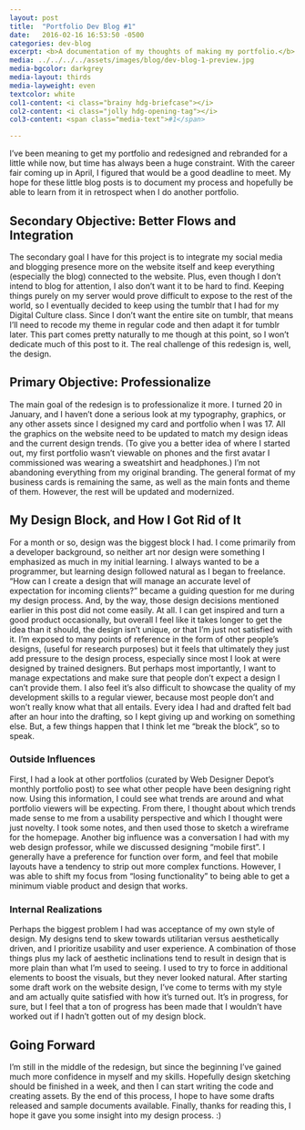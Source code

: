 ```yaml
---
layout: post
title:  "Portfolio Dev Blog #1"
date:   2016-02-16 16:53:50 -0500
categories: dev-blog
excerpt: <b>A documentation of my thoughts of making my portfolio.</b> - <i>"My hope for these little blog posts is to document my process and hopefully be able to learn from it in retrospect when I do another portfolio."</i>
media: ../../../../assets/images/blog/dev-blog-1-preview.jpg
media-bgcolor: darkgrey
media-layout: thirds
media-layweight: even
textcolor: white
col1-content: <i class="brainy hdg-briefcase"></i>
col2-content: <i class="jolly hdg-opening-tag"></i>
col3-content: <span class="media-text">#1</span>

---
```

I’ve been meaning to get my portfolio and redesigned and rebranded for a little while now, but time has always been a huge constraint. With the career fair coming up in April, I figured that would be a good deadline to meet. My hope for these little blog posts is to document my process and hopefully be able to learn from it in retrospect when I do another portfolio.


## Secondary Objective: Better Flows and Integration

The secondary goal I have for this project is to integrate my social media and blogging presence more on the website itself and keep everything (especially the blog) connected to the website. Plus, even though I don’t intend to blog for attention, I also don’t want it to be hard to find. Keeping things purely on my server would prove difficult to expose to the rest of the world, so I eventually decided to keep using the tumblr that I had for my Digital Culture class. Since I don’t want the entire site on tumblr, that means I’ll need to recode my theme in regular code and then adapt it for tumblr later. This part comes pretty naturally to me though at this point, so I won’t dedicate much of this post to it. The real challenge of this redesign is, well, the design.


## Primary Objective: Professionalize

The main goal of the redesign is to professionalize it more. I turned 20 in January, and I haven’t done a serious look at my typography, graphics, or any other assets since I designed my card and portfolio when I was 17. All the graphics on the website need to be updated to match my design ideas and the current design trends. (To give you a better idea of where I started out, my first portfolio wasn’t viewable on phones and the first avatar I commissioned was wearing a sweatshirt and headphones.) I’m not abandoning everything from my original branding. The general format of my business cards is remaining the same, as well as the main fonts and theme of them. However, the rest will be updated and modernized.  


## My Design Block, and How I Got Rid of It

For a month or so, design was the biggest block I had. I come primarily from a developer background, so neither art nor design were something I emphasized as much in my initial learning. I always wanted to be a programmer, but learning design followed natural as I began to freelance. “How can I create a design that will manage an accurate level of expectation for incoming clients?” became a guiding question for me during my design process. And, by the way, those design decisions mentioned earlier in this post did not come easily. At all. I can get inspired and turn a good product occasionally, but overall I feel like it takes longer to get the idea than it should, the design isn’t unique, or that I’m just not satisfied with it. I’m exposed to many points of reference in the form of other people’s designs, (useful for research purposes) but it feels that ultimately they just add pressure to the design process, especially since most I look at were designed by trained designers. But perhaps most importantly, I want to manage expectations and make sure that people don’t expect a design I can’t provide them. I also feel it’s also difficult to showcase the quality of my development skills to a regular viewer, because most people don’t and won’t really know what that all entails. Every idea I had and drafted felt bad after an hour into the drafting, so I kept giving up and working on something else. But, a few things happen that I think let me “break the block”, so to speak.


### Outside Influences

First, I had a look at other portfolios (curated by Web Designer Depot’s monthly portfolio post) to see what other people have been designing right now. Using this information, I could see what trends are around and what portfolio viewers will be expecting. From there, I thought about which trends made sense to me from a usability perspective and which I thought were just novelty. I took some notes, and then used those to sketch a wireframe for the homepage. Another big influence was a conversation I had with my web design professor, while we discussed designing “mobile first”. I generally have a preference for function over form, and feel that mobile layouts have a tendency to strip out more complex functions. However, I was able to shift my focus from “losing functionality” to being able to get a minimum viable product and design that works.


### Internal Realizations

Perhaps the biggest problem I had was acceptance of my own style of design. My designs tend to skew towards utilitarian versus aesthetically driven, and I prioritize usability and user experience. A combination of those things plus my lack of aesthetic inclinations tend to result in design that is more plain than what I’m used to seeing. I used to try to force in additional elements to boost the visuals, but they never looked natural. After starting some draft work on the website design, I’ve come to terms with my style and am actually quite satisfied with how it’s turned out. It’s in progress, for sure, but I feel that a ton of progress has been made that I wouldn’t have worked out if I hadn’t gotten out of my design block.


## Going Forward

I’m still in the middle of the redesign, but since the beginning I’ve gained much more confidence in myself and my skills. Hopefully design sketching should be finished in a week, and then I can start writing the code and creating assets. By the end of this process, I hope to have some drafts released and sample documents available. Finally, thanks for reading this, I hope it gave you some insight into my design process. :)
